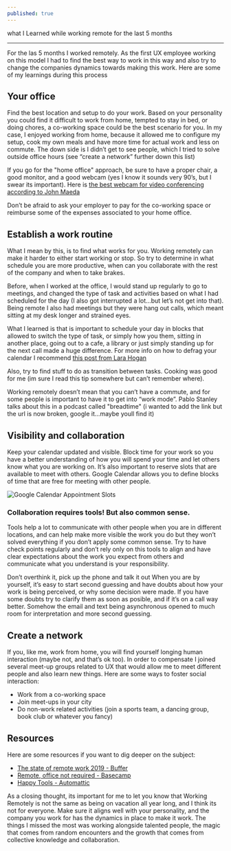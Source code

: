 ```yaml
---
published: true
---
```

what I Learned while working remote for the last 5 months

---
For the las 5 months I worked remotely. As the first UX employee working on this model I had to find the best way to work in this way and also try to change the companies dynamics towards making this work. Here are some of my learnings during this process


## Your office
Find the best location and setup to do your work. Based on your personality you could find it difficult to work from home, tempted to stay in bed, or doing chores, a co-working space could be the best scenario for you. In my case, I enjoyed working from home, because it allowed me to configure my setup, cook my own meals and have more time for actual work and less on commute. The down side is I didn’t get to see people, which I tried to solve outside office hours (see “create a network” further down this list)

If you go for the "home office" approach, be sure to have a proper chair, a good monitor, and a good webcam (yes I know it sounds very 90’s, but I swear its important). Here is [the best webcam for video conferencing according to John Maeda](https://maeda.pm/2017/11/04/the-best-webcam-at-least-for-me/ "theist web cam - according to John Maeda")

Don’t be afraid to ask your employer to pay for the co-working space or reimburse some of the expenses associated to your home office.


## Establish a work routine
What I mean by this, is to find what works for you. Working remotely can make it harder to either start working or stop. So try to determine in what schedule you are more productive, when can you collaborate with the rest of the company and when to take brakes.

Before, when I worked at the office, I would stand up regularly to go to meetings, and changed the type of task and activities based on what I had scheduled for the day (I also got interrupted a lot…but let’s not get into that). Being remote I also had meetings but they were hang out calls, which meant sitting at my desk longer and strained eyes.

What I learned is that is important to schedule your day in blocks that allowed to switch the type of task, or simply how you them, sitting in another place, going out to a cafe, a library or just simply standing up for the next call made a huge difference. For more info on how to defrag your calendar I recommend [this post from Lara Hogan](https://larahogan.me/blog/manager-energy-drain/)

Also, try to find stuff to do as transition between tasks. Cooking was good for me (im sure I read this tip somewhere but can’t remember where).

Working remotely doesn’t mean that you can’t have a commute, and for some people is important to have it to get into “work mode”. Pablo Stanley talks about this in a podcast called "breadtime" (i wanted to add the link but the url is now broken, google it...maybe youll find it)


## Visibility and collaboration
Keep your calendar updated and visible. Block time for your work so you have a better understanding of how you will spend your time and let others know what you are working on.
It’s also important to reserve slots that are available to meet with others. Google Calendar allows you to define blocks of time that are free for meeting with other people. 

![Google Calendar Appointment Slots]({{site.baseurl}}/images/google_calendar_appointment_slots.png)

### Collaboration requires tools! But also common sense.
Tools help a lot to communicate with other people when you are in different locations, and can help make more visible the work you do but they won’t solved everything if you don’t apply some common sense. Try to have check points regularly and don’t rely only on this tools to align and have clear expectations about the work you expect from others and communicate what you understand is your responsibility.

Don’t overthink it, pick up the phone and talk it out
When you are by yourself, it’s easy to start second guessing and have doubts about how your work is being perceived, or why some decision were made. If you have some doubts try to clarify them as soon as posible, and if it’s on a call way better. Somehow the email and text being asynchronous opened to much room for interpretation and more second guessing.


## Create a network
If you, like me, work from home, you will find yourself longing human interaction (maybe not, and that’s ok too). In order to compensate I joined several meet-up groups related to UX that would allow me to meet different people and also learn new things. Here are some ways to foster social interaction:
* Work from a co-working space
* Join meet-ups in your city
* Do non-work related activities (join a sports team, a dancing group, book club or whatever you fancy)
 

## Resources
Here are some resources if you want to dig deeper on the subject:

* [The state of remote work 2019 - Buffer](https://buffer.com/state-of-remote-work-2019 "The state of remote work - Buffer")
* [Remote, office not required - Basecamp](https://basecamp.com/books/remote "Book: Remote, Office not required by Basecamp")
* [Happy Tools - Automattic](https://ma.tt/2019/04/happy-tools/ "Happy Tools by Automattic ") 


As a closing thought, its important for me to let you know that Working Remotely is not the same as being on vacation all year long, and I think its not for everyone. Make sure it aligns well with your personality, and the company you work for has the dynamics in place to make it work. The things I missed the most was working alongside talented people, the magic that comes from random encounters and the growth that comes from collective knowledge and collaboration.
